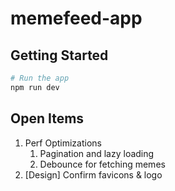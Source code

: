 # memefeed-app

## Getting Started

```bash
# Run the app
npm run dev
```

## Open Items

1. Perf Optimizations
   1. Pagination and lazy loading
   2. Debounce for fetching memes
2. [Design] Confirm favicons & logo
